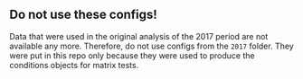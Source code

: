 ## Do not use these configs!

Data that were used in the original analysis of the 2017 period are not available any more. Therefore, do not use configs from the `2017` folder. They were put in this repo only because they were used to produce the conditions objects for matrix tests.